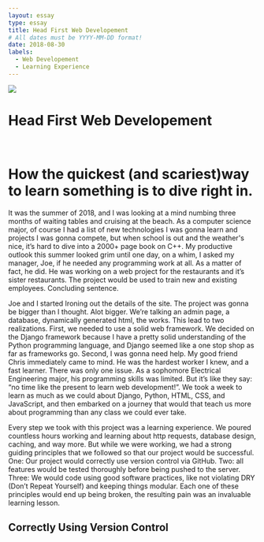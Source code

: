```yaml
---
layout: essay
type: essay
title: Head First Web Developement
# All dates must be YYYY-MM-DD format!
date: 2018-08-30
labels:
  - Web Developement
  - Learning Experience
---
```


<img class="ui tiny right spaced image" src="../images/degree_difficulty.jpg">
<h1>Head First Web Developement</h1><br>
<h1>How the quickest (and scariest)way to learn something is to dive right in.</h2>

  It was the summer of 2018, and I was looking at a mind numbing three months of waiting tables and cruising at the beach. As a computer science major, of course I had a list of new technologies I was gonna learn and projects I was gonna compete, but when school is out and the weather's nice, it’s hard to dive into a 2000+ page book on C++. My productive outlook this summer looked grim until one day, on a whim, I asked my manager, Joe, if he needed any programming work at all. As a matter of fact, he did. He was working on a web project for the restaurants and it’s sister restaurants. The project would be used to train new and existing employees. Concluding sentence.

  Joe and I started Ironing out the details of the site. The  project was gonna be bigger than I thought. Alot bigger. We’re talking an admin page, a database, dynamically generated html, the works. This lead to two realizations. First, we needed to use a solid web framework. We decided on the Django framework because I have a pretty solid understanding of the Python programming language, and Django seemed like a one stop shop as far as frameworks go. Second, I was gonna need help. My good friend Chris immediately came to mind. He was the hardest worker I knew, and a fast learner. There was only one issue. As a sophomore Electrical Engineering major, his programming skills was limited. But it’s like they say: “no time like the present to learn web development!”. We took a week to learn as much as we could about Django, Python, HTML, CSS, and JavaScript, and then embarked on a journey that would that teach us more about programming than any class we could ever take.
  
  Every step we took with this project was a learning experience. We poured countless hours working and learning about http requests, database design, caching, and way more. But while we were working, we had a strong guiding principles that we followed so that our project would be successful. One: Our project would correctly use version control via GitHub. Two: all features would be tested thoroughly before being pushed to the server. Three: We would code using good software practices, like not violating DRY (Don’t Repeat Yourself) and keeping things modular. Each one of these principles would end up being broken, the resulting pain was an invaluable learning lesson. 


## Correctly Using Version Control
